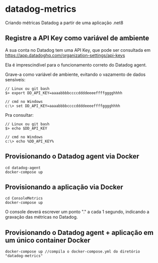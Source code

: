 # datadog-metrics
Criando métricas Datadog a partir de uma aplicação .net8

## Registre a API Key como variável de ambiente
A sua conta no Datadog tem uma API Key, que pode ser consultada em https://app.datadoghq.com/organization-settings/api-keys

Ela é imprescindível para o funcionamento correto do Datadog agent.

Grave-a como variável de ambiente, evitando o vazamento de dados sensíveis:

```
// Linux ou git bash
$> export DD_API_KEY=aaaabbbbccccddddeeeeffffgggghhhh

// cmd no Windows
c:\> set DD_API_KEY=aaaabbbbccccddddeeeeffffgggghhhh
```
Pra consultar:

```
// Linux ou git bash
$> echo $DD_API_KEY

// cmd no Windows
c:\> echo %DD_API_KEY%
```

## Provisionando o Datadog agent via Docker
```
cd datadog-agent
docker-compose up
```

## Provisionando a aplicação via Docker
```
cd ConsoleMetrics
docker-compose up
```
O console deverá escrever um ponto "." a cada 1 segundo, indicando a gravação das métricas no Datadog.


## Provisionando o Datadog agent + aplicação em um único container Docker
 ```
docker-compose up //compila o docker-compose.yml do diretório "datadog-metrics"
```